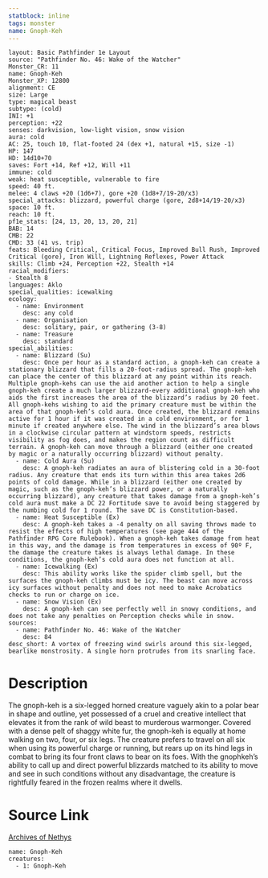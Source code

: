 ```yaml
---
statblock: inline
tags: monster
name: Gnoph-Keh
---
```

```statblock
layout: Basic Pathfinder 1e Layout
source: "Pathfinder No. 46: Wake of the Watcher"
Monster_CR: 11
name: Gnoph-Keh
Monster_XP: 12800
alignment: CE
size: Large
type: magical beast
subtype: (cold)
INI: +1
perception: +22
senses: darkvision, low-light vision, snow vision
aura: cold
AC: 25, touch 10, flat-footed 24 (dex +1, natural +15, size -1)
HP: 147
HD: 14d10+70
saves: Fort +14, Ref +12, Will +11
immune: cold
weak: heat susceptible, vulnerable to fire
speed: 40 ft.
melee: 4 claws +20 (1d6+7), gore +20 (1d8+7/19-20/x3)
special_attacks: blizzard, powerful charge (gore, 2d8+14/19-20/x3)
space: 10 ft.
reach: 10 ft.
pf1e_stats: [24, 13, 20, 13, 20, 21]
BAB: 14
CMB: 22
CMD: 33 (41 vs. trip)
feats: Bleeding Critical, Critical Focus, Improved Bull Rush, Improved Critical (gore), Iron Will, Lightning Reflexes, Power Attack
skills: Climb +24, Perception +22, Stealth +14
racial_modifiers:
- Stealth 8
languages: Aklo
special_qualities: icewalking
ecology:
  - name: Environment
    desc: any cold
  - name: Organisation
    desc: solitary, pair, or gathering (3-8)
  - name: Treasure
    desc: standard
special_abilities:
  - name: Blizzard (Su)
    desc: Once per hour as a standard action, a gnoph-keh can create a stationary blizzard that fills a 20-foot-radius spread. The gnoph-keh can place the center of this blizzard at any point within its reach. Multiple gnoph-kehs can use the aid another action to help a single gnoph-keh create a much larger blizzard-every additional gnoph-keh who aids the first increases the area of the blizzard’s radius by 20 feet. All gnoph-kehs wishing to aid the primary creature must be within the area of that gnoph-keh’s cold aura. Once created, the blizzard remains active for 1 hour if it was created in a cold environment, or for 1 minute if created anywhere else. The wind in the blizzard’s area blows in a clockwise circular pattern at windstorm speeds, restricts visibility as fog does, and makes the region count as difficult terrain. A gnoph-keh can move through a blizzard (either one created by magic or a naturally occurring blizzard) without penalty.
  - name: Cold Aura (Su)
    desc: A gnoph-keh radiates an aura of blistering cold in a 30-foot radius. Any creature that ends its turn within this area takes 2d6 points of cold damage. While in a blizzard (either one created by magic, such as the gnoph-keh’s blizzard power, or a naturally occurring blizzard), any creature that takes damage from a gnoph-keh’s cold aura must make a DC 22 Fortitude save to avoid being staggered by the numbing cold for 1 round. The save DC is Constitution-based.
  - name: Heat Susceptible (Ex)
    desc: A gnoph-keh takes a -4 penalty on all saving throws made to resist the effects of high temperatures (see page 444 of the Pathfinder RPG Core Rulebook). When a gnoph-keh takes damage from heat in this way, and the damage is from temperatures in excess of 90º F, the damage the creature takes is always lethal damage. In these conditions, the gnoph-keh’s cold aura does not function at all.
  - name: Icewalking (Ex)
    desc: This ability works like the spider climb spell, but the surfaces the gnoph-keh climbs must be icy. The beast can move across icy surfaces without penalty and does not need to make Acrobatics checks to run or charge on ice.
  - name: Snow Vision (Ex)
    desc: A gnoph-keh can see perfectly well in snowy conditions, and does not take any penalties on Perception checks while in snow.
sources:
  - name: Pathfinder No. 46: Wake of the Watcher
    desc: 84
desc_short: A vortex of freezing wind swirls around this six-legged, bearlike monstrosity. A single horn protrudes from its snarling face.
```
# Description
The gnoph-keh is a six-legged horned creature vaguely akin to a polar bear in shape and outline, yet possessed of a cruel and creative intellect that elevates it from the rank of wild beast to murderous warmonger. Covered with a dense pelt of shaggy white fur, the gnoph-keh is equally at home walking on two, four, or six legs. The creature prefers to travel on all six when using its powerful charge or running, but rears up on its hind legs in combat to bring its four front claws to bear on its foes. With the gnophkeh’s ability to call up and direct powerful blizzards matched to its ability to move and see in such conditions without any disadvantage, the creature is rightfully feared in the frozen realms where it dwells.
# Source Link
[Archives of Nethys](https://aonprd.com/MonsterDisplay.aspx?ItemName=Gnoph-Keh)
```encounter-table
name: Gnoph-Keh
creatures:
  - 1: Gnoph-Keh
```
